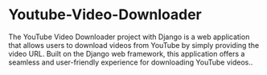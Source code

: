 # Youtube-Video-Downloader
The YouTube Video Downloader project with Django is a web application that allows users to download videos from YouTube by simply providing the video URL. Built on the Django web framework, this application offers a seamless and user-friendly experience for downloading YouTube videos..
